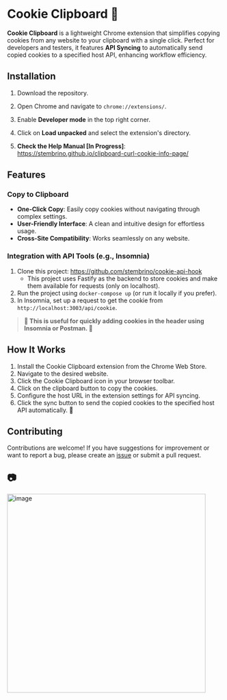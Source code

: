 # Cookie Clipboard 🍪

**Cookie Clipboard** is a lightweight Chrome extension that simplifies copying cookies from any website to your clipboard with a single click. Perfect for developers and testers, it features **API Syncing** to automatically send copied cookies to a specified host API, enhancing workflow efficiency.

## Installation

1. Download the repository.
2. Open Chrome and navigate to `chrome://extensions/`.
3. Enable **Developer mode** in the top right corner.
4. Click on **Load unpacked** and select the extension's directory.

5. **Check the Help Manual [In Progress]**: https://stembrino.github.io/clipboard-curl-cookie-info-page/

## Features

### Copy to Clipboard
- **One-Click Copy**: Easily copy cookies without navigating through complex settings.
- **User-Friendly Interface**: A clean and intuitive design for effortless usage.
- **Cross-Site Compatibility**: Works seamlessly on any website.

### Integration with API Tools (e.g., Insomnia)
1. Clone this project: https://github.com/stembrino/cookie-api-hook
   - This project uses Fastify as the backend to store cookies and make them available for requests (only on localhost).
2. Run the project using `docker-compose up` (or run it locally if you prefer).
3. In Insomnia, set up a request to get the cookie from `http://localhost:3003/api/cookie`.

> **🤝 This is useful for quickly adding cookies in the header using Insomnia or Postman. 🤌**


## How It Works

1. Install the Cookie Clipboard extension from the Chrome Web Store.
2. Navigate to the desired website.
3. Click the Cookie Clipboard icon in your browser toolbar.
4. Click on the clipboard button to copy the cookies.
5. Configure the host URL in the extension settings for API syncing.
6. Click the sync button to send the copied cookies to the specified host API automatically. 🚀

## Contributing

Contributions are welcome! If you have suggestions for improvement or want to report a bug, please create an [issue](https://github.com/stembrino/clipboard-curl-cookie/issues) or submit a pull request.

## 📷

<img width="464" alt="image" src="https://github.com/user-attachments/assets/1ecf0eaf-a2bb-4d3d-937c-042eae935290">
